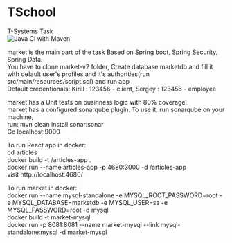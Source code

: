 # TSchool
T-Systems Task    
![Java CI with Maven](https://github.com/Sereggan/TSchool/workflows/Java%20CI%20with%20Maven/badge.svg)
  
market is the main part of the task
Based on Spring boot, Spring Security, Spring Data.  
You have to clone market-v2 folder, Create database marketdb and fill it with default user's profiles and it's authorities(run src/main/resources/script.sql) and run app  
Default credentionals: Kirill : 123456 - client, Sergey : 123456 - employee  
  
market has a Unit tests on businness logic with 80% coverage.  
market has a configured sonarqube plugin. To use it, run sonarqube on your machine,    
run: mvn clean install sonar:sonar  
Go localhost:9000  
  
To run React app in docker:  
cd articles  
docker build -t <username>/articles-app .  
docker run --name articles-app -p 4680:3000 -d <username>/articles-app  
visit http://localhost:4680/
  
To run market in docker:  
docker run --name mysql-standalone -e MYSQL_ROOT_PASSWORD=root -e MYSQL_DATABASE=marketdb -e MYSQL_USER=sa -e MYSQL_PASSWORD=root -d mysql  
docker build -t market-mysql .  
docker run -p 8081:8081 --name market-mysql --link mysql-standalone:mysql -d market-mysql
